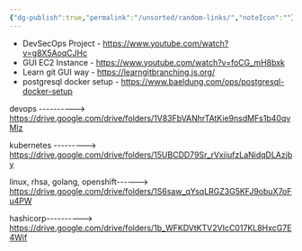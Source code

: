 ```yaml
---
{"dg-publish":true,"permalink":"/unsorted/random-links/","noteIcon":""}
---
```


- DevSecOps Project - https://www.youtube.com/watch?v=g8X5AoqCJHc
- GUI EC2 Instance - https://www.youtube.com/watch?v=foCG_mH8bxk
- Learn git GUI way - https://learngitbranching.js.org/
- postgresql docker setup - https://www.baeldung.com/ops/postgresql-docker-setup

devops ---------->          https://drive.google.com/drive/folders/1V83FbVANhrTAtKie9nsdMFs1b40qvMlz

kubernetes --------->       https://drive.google.com/drive/folders/15UBCDD79Sr_rVxjiufzLaNidqDLAzjby

linux, rhsa, golang, openshift------>   https://drive.google.com/drive/folders/1S6saw_qYsqLRGZ3G5KFJ9obuX7oFu4PW

hashicorp---------->   https://drive.google.com/drive/folders/1b_WFKDVtKTV2VIcC017KL8HxcG7E4Wif

